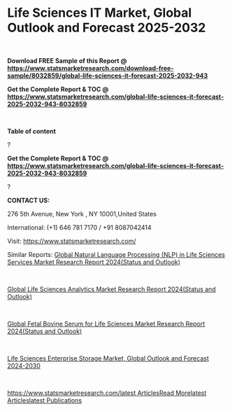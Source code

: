 <h1>Life Sciences IT Market, Global Outlook and Forecast 2025-2032</h1><br/><p><strong>Download FREE Sample of this Report @ <a href="https://www.statsmarketresearch.com/download-free-sample/8032859/global-life-sciences-it-forecast-2025-2032-943">https://www.statsmarketresearch.com/download-free-sample/8032859/global-life-sciences-it-forecast-2025-2032-943</a></strong></p>
 
 
 
 <div><b>Get the Complete Report & TOC @ <a href="https://www.statsmarketresearch.com/global-life-sciences-it-forecast-2025-2032-943-8032859">https://www.statsmarketresearch.com/global-life-sciences-it-forecast-2025-2032-943-8032859</a></b></div>
 
 
 
 <p><br />
 
 <b>Table of content</b></p>
 
 
 
 <p>? </p>
 
 
 
 <div><b>Get the Complete Report & TOC @ <a href="https://www.statsmarketresearch.com/global-life-sciences-it-forecast-2025-2032-943-8032859">https://www.statsmarketresearch.com/global-life-sciences-it-forecast-2025-2032-943-8032859</a></b></div>
 
 
 
 <p>? </p>
 
 
 
 <p><b>CONTACT US:</b><br />
 
 276 5th Avenue, New York , NY 10001,United States<br />
 
 International: (+1) 646 781 7170 / +91 8087042414<br />
 
 Visit: <a href="https://www.statsmarketresearch.com/">https://www.statsmarketresearch.com/</a><br />
 
 Similar Reports: <a href="https://www.statsmarketresearch.com/global-life-sciences-it-forecast-2025-2032-943-8032859">Global Natural Language Processing (NLP) in Life Sciences Services Market Research Report 2024(Status and Outlook)</a><br />
 
 <br />
 
 <a href="https://www.statsmarketresearch.com/global-life-sciences-it-forecast-2025-2032-943-8032859">Global Life Sciences Analytics Market Research Report 2024(Status and Outlook)</a><br />
 
 <br />
 
 <a href="https://www.statsmarketresearch.com/global-life-sciences-it-forecast-2025-2032-943-8032859">Global Fetal Bovine Serum for Life Sciences Market Research Report 2024(Status and Outlook)</a><br />
 
 <br />
 
 <a href="https://www.statsmarketresearch.com/global-life-sciences-it-forecast-2025-2032-943-8032859">Life Sciences Enterprise Storage Market, Global Outlook and Forecast 2024-2030</a><br />
 
 <br />
 
 <a href="https://gyeongbokgung.com">https://www.statsmarketresearch.com/</a><a href="https://hallyeomaritime.com">latest Articles</a><a href="https://jingwansa.com">Read More</a><a href="https://nguoiviet.jp/">latest Articles</a><a href="https://www.intelmarketresearch.com/">latest Publications</a></p>